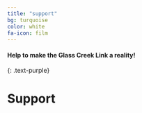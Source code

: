 ```yaml
---
title: "support"
bg: turquoise
color: white
fa-icon: film
---
```


#### Help to make the Glass Creek Link a reality!

{: .text-purple}

# Support

